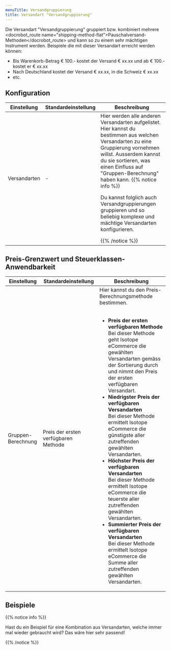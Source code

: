 ```yaml
---
menuTitle: Versandgruppierung
title: Versandart "Versandgruppierung"
---
```


Die Versandart "Versandgruppierung" gruppiert bzw. kombiniert mehrere <docrobot_route name="shipping-method-flat">Pauschalversand-Methoden</docrobot_route> und kann so zu einem sehr mächtigen Instrument werden. Beispiele die mit dieser Versandart erreicht werden können:

* Bis Warenkorb-Betrag € 100.- kostet der Versand € xx.xx und ab € 100.- kostet er € xx.xx
* Nach Deutschland kostet der Versand € xx.xx, in die Schweiz € xx.xx
* etc.


## Konfiguration

<table>
	<thead>
		<tr>
			<th>Einstellung</th>
			<th>Standardeinstellung</th>
			<th>Beschreibung</th>
		</tr>
	</thead>
	<tbody>
		<tr>
			<td>Versandarten</td>
			<td>-</td>
			<td>Hier werden alle anderen Versandarten aufgelistet. Hier kannst du bestimmen aus welchen Versandarten zu eine Gruppierung vornehmen willst. Ausserdem kannst du sie sortieren, was einen Einfluss auf "Gruppen-Berechnung" haben kann. {{% notice info %}}<p>Du kannst folglich auch Versandgruppierungen gruppieren und so beliebig komplexe und mächtige Versandarten konfigurieren.</p>{{% /notice %}}</td>
		</tr>
	</tbody>
</table>

## Preis-Grenzwert und Steuerklassen-Anwendbarkeit

<table>
	<thead>
		<tr>
			<th>Einstellung</th>
			<th>Standardeinstellung</th>
			<th>Beschreibung</th>
		</tr>
	</thead>
	<tbody>
		<tr>
			<td>Gruppen-Berechnung</td>
			<td>Preis der ersten verfügbaren Methode</td>
			<td>Hier kannst du den Preis-Berechnungsmethode bestimmen.<br><br>
				<ul>
				<li><strong>Preis der ersten verfügbaren Methode</strong><br>
				Bei dieser Methode geht Isotope eCommerce die gewählten Versandarten gemäss der Sortierung durch und nimmt den Preis der ersten verfügbaren Versandart.</li>
				<li><strong>Niedrigster Preis der verfügbaren Versandarten</strong><br>
				Bei dieser Methode ermittelt Isotope eCommerce die günstigste aller zutreffenden gewählten Versandarten.</li>
				<li><strong>Höchster Preis der verfügbaren Versandarten</strong><br>
				Bei dieser Methode ermittelt Isotope eCommerce die teuerste aller zutreffenden gewählten Versandarten.</li>
				<li><strong>Summierter Preis der verfügbaren Versandarten</strong><br>
				Bei dieser Methode ermittelt Isotope eCommerce die Summe aller zutreffenden gewählten Versandarten.</li>
				</ul>
			</td>
		</tr>
	</tbody>
</table>


## Beispiele

{{% notice info %}}<p>Hast du ein Beispiel für eine Kombination aus Versandarten, welche immer mal wieder gebraucht wird? Das wäre hier sehr passend!</p>{{% /notice %}}
